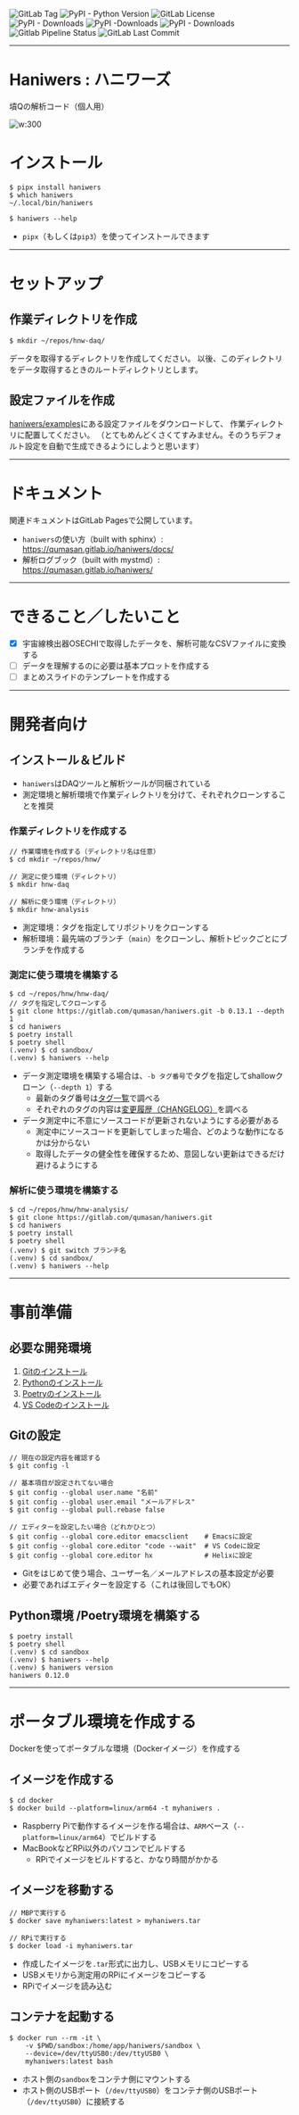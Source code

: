 

![GitLab Tag](https://img.shields.io/gitlab/v/tag/qumasan%2Fhaniwers?sort=semver&style=for-the-badge) ![PyPI - Python Version](https://img.shields.io/pypi/pyversions/haniwers?style=for-the-badge) ![GitLab License](https://img.shields.io/gitlab/license/qumasan%2Fhaniwers?style=for-the-badge)
![PyPI - Downloads](https://img.shields.io/pypi/dd/haniwers?style=for-the-badge) ![PyPI -Downloads](https://img.shields.io/pypi/dw/haniwers?style=for-the-badge) ![PyPI - Downloads](https://img.shields.io/pypi/dm/haniwers?style=for-the-badge)
![Gitlab Pipeline Status](https://img.shields.io/gitlab/pipeline-status/qumasan%2Fhaniwers?style=for-the-badge) ![GitLab Last Commit](https://img.shields.io/gitlab/last-commit/qumasan%2Fhaniwers?style=for-the-badge)

---


# Haniwers : ハニワーズ

墳Qの解析コード（個人用）

![w:300](../docs/_static/haniwer.png)

# インストール

```console
$ pipx install haniwers
$ which haniwers
~/.local/bin/haniwers

$ haniwers --help
```

- ``pipx``（もしくは``pip3``）を使ってインストールできます

---

# セットアップ

## 作業ディレクトリを作成

```console
$ mkdir ~/repos/hnw-daq/
```

データを取得するディレクトリを作成してください。
以後、このディレクトリをデータ取得するときのルートディレクトリとします。

## 設定ファイルを作成

[haniwers/examples](https://gitlab.com/qumasan/haniwers/-/tree/main/examples)にある設定ファイルをダウンロードして、
作業ディレクトリに配置してください。
（とてもめんどくさくてすみません。そのうちデフォルト設定を自動で生成できるようにしようと思います）

---

# ドキュメント

関連ドキュメントはGitLab Pagesで公開しています。

- ``haniwers``の使い方（built with sphinx）: https://qumasan.gitlab.io/haniwers/docs/
- 解析ログブック（built with mystmd）: https://qumasan.gitlab.io/haniwers/

---

# できること／したいこと

- [x] 宇宙線検出器OSECHIで取得したデータを、解析可能なCSVファイルに変換する
- [ ] データを理解するのに必要は基本プロットを作成する
- [ ] まとめスライドのテンプレートを作成する

---

# 開発者向け

## インストール＆ビルド

- ``haniwers``はDAQツールと解析ツールが同梱されている
- 測定環境と解析環境で作業ディレクトリを分けて、それぞれクローンすることを推奨

### 作業ディレクトリを作成する

```console
// 作業環境を作成する（ディレクトリ名は任意）
$ cd mkdir ~/repos/hnw/

// 測定に使う環境（ディレクトリ）
$ mkdir hnw-daq

// 解析に使う環境（ディレクトリ）
$ mkdir hnw-analysis
```

- 測定環境：タグを指定してリポジトリをクローンする
- 解析環境：最先端のブランチ（``main``）をクローンし、解析トピックごとにブランチを作成する

### 測定に使う環境を構築する

```console
$ cd ~/repos/hnw/hnw-daq/
// タグを指定してクローンする
$ git clone https://gitlab.com/qumasan/haniwers.git -b 0.13.1 --depth 1
$ cd haniwers
$ poetry install
$ poetry shell
(.venv) $ cd sandbox/
(.venv) $ haniwers --help
```

- データ測定環境を構築する場合は、``-b タグ番号``でタグを指定してshallowクローン（``--depth 1``）する
  - 最新のタグ番号は[タグ一覧](https://gitlab.com/qumasan/haniwers/-/tags)で調べる
  - それぞれのタグの内容は[変更履歴（CHANGELOG）](https://gitlab.com/qumasan/haniwers/-/blob/main/CHANGELOG.md)を調べる
- データ測定中に不意にソースコードが更新されないようにする必要がある
  - 測定中にソースコードを更新してしまった場合、どのような動作になるかは分からない
  - 取得したデータの健全性を確保するため、意図しない更新はできるだけ避けるようにする 

### 解析に使う環境を構築する

```console
$ cd ~/repos/hnw/hnw-analysis/
$ git clone https://gitlab.com/qumasan/haniwers.git
$ cd haniwers
$ poetry install
$ poetry shell
(.venv) $ git switch ブランチ名
(.venv) $ cd sandbox/
(.venv) $ haniwers --help
```

---

# 事前準備

## 必要な開発環境

1. [Gitのインストール](https://kumaroot.readthedocs.io/ja/latest/git/git-install.html)
2. [Pythonのインストール](https://kumaroot.readthedocs.io/ja/latest/python/python-install.html)
3. [Poetryのインストール](https://kumaroot.readthedocs.io/ja/latest/python/python-poetry.html)
4. [VS Codeのインストール](https://kumaroot.readthedocs.io/ja/latest/vscode/vscode-install.html)

## Gitの設定

```console
// 現在の設定内容を確認する
$ git config -l

// 基本項目が設定されてない場合
$ git config --global user.name "名前"
$ git config --global user.email "メールアドレス"
$ git config --global pull.rebase false

// エディターを設定したい場合（どれかひとつ）
$ git config --global core.editor emacsclient    # Emacsに設定
$ git config --global core.editor "code --wait"  # VS Codeに設定
$ git config --global core.editor hx             # Helixに設定
```

- Gitをはじめて使う場合、ユーザー名／メールアドレスの基本設定が必要
- 必要であればエディターを設定する（これは後回しでもOK）

## Python環境 /Poetry環境を構築する

```console
$ poetry install
$ poetry shell
(.venv) $ cd sandbox
(.venv) $ haniwers --help
(.venv) $ haniwers version
haniwers 0.12.0
```

---

# ポータブル環境を作成する

Dockerを使ってポータブルな環境（Dockerイメージ）を作成する

## イメージを作成する

```console
$ cd docker
$ docker build --platform=linux/arm64 -t myhaniwers .
```

- Raspberry Piで動作するイメージを作る場合は、``ARM``ベース（``--platform=linux/arm64``）でビルドする
- MacBookなどRPi以外のパソコンでビルドする
  - RPiでイメージをビルドすると、かなり時間がかかる

## イメージを移動する

```console
// MBPで実行する
$ docker save myhaniwers:latest > myhaniwers.tar

// RPiで実行する
$ docker load -i myhaniwers.tar
```

- 作成したイメージを``.tar``形式に出力し、USBメモリにコピーする
- USBメモリから測定用のRPiにイメージをコピーする
- RPiでイメージを読み込む

## コンテナを起動する

```console
$ docker run --rm -it \
    -v $PWD/sandbox:/home/app/haniwers/sandbox \
    --device=/dev/ttyUSB0:/dev/ttyUSB0 \
    myhaniwers:latest bash
```

- ホスト側の``sandbox``をコンテナ側にマウントする
- ホスト側のUSBポート（``/dev/ttyUSB0``）をコンテナ側のUSBポート（``/dev/ttyUSB0``）に接続する
